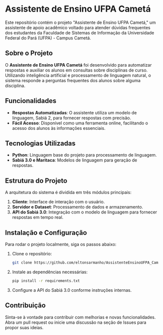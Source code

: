 

# Assistente de Ensino UFPA Cametá

Este repositório contém o projeto "Assistente de Ensino UFPA Cametá," um assistente de apoio acadêmico voltado para atender dúvidas frequentes dos estudantes da Faculdade de Sistemas de Informação da Universidade Federal do Pará (UFPA) - Campus Cametá.

## Sobre o Projeto

O **Assistente de Ensino UFPA Cametá** foi desenvolvido para automatizar respostas e auxiliar os alunos em consultas sobre disciplinas de curso. Utilizando inteligência artificial e processamento de linguagem natural, o sistema responde a perguntas frequentes dos alunos sobre alguma disciplina.

## Funcionalidades

- **Respostas Automatizadas**: O assistente utiliza um modelo de linguagem, Sabiá 2, para fornecer respostas com precisão.
- **Fácil Acesso**: Disponível como uma ferramenta online, facilitando o acesso dos alunos às informações essenciais.
  
## Tecnologias Utilizadas

- **Python**: Linguagem base do projeto para processamento de linguagem.
- **Sabiá 3.0 e Maritaca**: Modelos de linguagem para geração de respostas.

## Estrutura do Projeto

A arquitetura do sistema é dividida em três módulos principais:

1. **Cliente**: Interface de interação com o usuário.
2. **Servidor e Dataset**: Processamento de dados e armazenamento.
3. **API do Sabiá 3.0**: Integração com o modelo de linguagem para fornecer respostas em tempo real.

## Instalação e Configuração

Para rodar o projeto localmente, siga os passos abaixo:

1. Clone o repositório:
    ```bash
    git clone https://github.com/eltonsarmanho/AssistenteEnsinoUFPA_Cameta.git
    ```
2. Instale as dependências necessárias:
    ```bash
    pip install -r requirements.txt
    ```
3. Configure a API do Sabiá 3.0 conforme instruções internas.

## Contribuição

Sinta-se à vontade para contribuir com melhorias e novas funcionalidades. Abra um pull request ou inicie uma discussão na seção de Issues para propor suas ideias.

